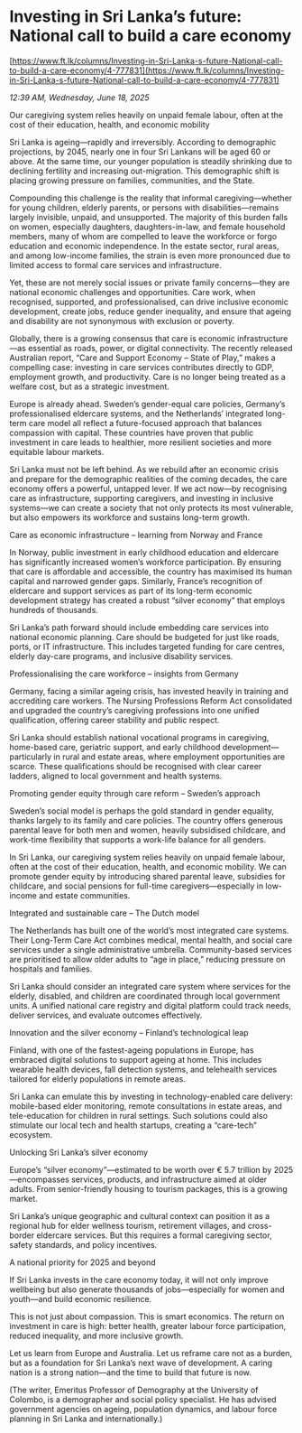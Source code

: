 # Investing in Sri Lanka’s future: National call to build a care economy

[https://www.ft.lk/columns/Investing-in-Sri-Lanka-s-future-National-call-to-build-a-care-economy/4-777831](https://www.ft.lk/columns/Investing-in-Sri-Lanka-s-future-National-call-to-build-a-care-economy/4-777831)

*12:39 AM, Wednesday, June 18, 2025*

Our caregiving system relies heavily on unpaid female labour, often at the cost of their education, health, and economic mobility

Sri Lanka is ageing—rapidly and irreversibly. According to demographic projections, by 2045, nearly one in four Sri Lankans will be aged 60 or above. At the same time, our younger population is steadily shrinking due to declining fertility and increasing out-migration. This demographic shift is placing growing pressure on families, communities, and the State.

Compounding this challenge is the reality that informal caregiving—whether for young children, elderly parents, or persons with disabilities—remains largely invisible, unpaid, and unsupported. The majority of this burden falls on women, especially daughters, daughters-in-law, and female household members, many of whom are compelled to leave the workforce or forgo education and economic independence. In the estate sector, rural areas, and among low-income families, the strain is even more pronounced due to limited access to formal care services and infrastructure.

Yet, these are not merely social issues or private family concerns—they are national economic challenges and opportunities. Care work, when recognised, supported, and professionalised, can drive inclusive economic development, create jobs, reduce gender inequality, and ensure that ageing and disability are not synonymous with exclusion or poverty.

Globally, there is a growing consensus that care is economic infrastructure—as essential as roads, power, or digital connectivity. The recently released Australian report, “Care and Support Economy – State of Play,” makes a compelling case: investing in care services contributes directly to GDP, employment growth, and productivity. Care is no longer being treated as a welfare cost, but as a strategic investment.

Europe is already ahead. Sweden’s gender-equal care policies, Germany’s professionalised eldercare systems, and the Netherlands’ integrated long-term care model all reflect a future-focused approach that balances compassion with capital. These countries have proven that public investment in care leads to healthier, more resilient societies and more equitable labour markets.

Sri Lanka must not be left behind. As we rebuild after an economic crisis and prepare for the demographic realities of the coming decades, the care economy offers a powerful, untapped lever. If we act now—by recognising care as infrastructure, supporting caregivers, and investing in inclusive systems—we can create a society that not only protects its most vulnerable, but also empowers its workforce and sustains long-term growth.

Care as economic infrastructure – learning from Norway and France

In Norway, public investment in early childhood education and eldercare has significantly increased women’s workforce participation. By ensuring that care is affordable and accessible, the country has maximised its human capital and narrowed gender gaps. Similarly, France’s recognition of eldercare and support services as part of its long-term economic development strategy has created a robust “silver economy” that employs hundreds of thousands.

Sri Lanka’s path forward should include embedding care services into national economic planning. Care should be budgeted for just like roads, ports, or IT infrastructure. This includes targeted funding for care centres, elderly day-care programs, and inclusive disability services.

Professionalising the care workforce – insights from Germany

Germany, facing a similar ageing crisis, has invested heavily in training and accrediting care workers. The Nursing Professions Reform Act consolidated and upgraded the country’s caregiving professions into one unified qualification, offering career stability and public respect.

Sri Lanka should establish national vocational programs in caregiving, home-based care, geriatric support, and early childhood development—particularly in rural and estate areas, where employment opportunities are scarce. These qualifications should be recognised with clear career ladders, aligned to local government and health systems.

Promoting gender equity through care reform – Sweden’s approach

Sweden’s social model is perhaps the gold standard in gender equality, thanks largely to its family and care policies. The country offers generous parental leave for both men and women, heavily subsidised childcare, and work-time flexibility that supports a work-life balance for all genders.

In Sri Lanka, our caregiving system relies heavily on unpaid female labour, often at the cost of their education, health, and economic mobility. We can promote gender equity by introducing shared parental leave, subsidies for childcare, and social pensions for full-time caregivers—especially in low-income and estate communities.

Integrated and sustainable care – The Dutch model

The Netherlands has built one of the world’s most integrated care systems. Their Long-Term Care Act combines medical, mental health, and social care services under a single administrative umbrella. Community-based services are prioritised to allow older adults to “age in place,” reducing pressure on hospitals and families.

Sri Lanka should consider an integrated care system where services for the elderly, disabled, and children are coordinated through local government units. A unified national care registry and digital platform could track needs, deliver services, and evaluate outcomes effectively.

Innovation and the silver economy – Finland’s technological leap

Finland, with one of the fastest-ageing populations in Europe, has embraced digital solutions to support ageing at home. This includes wearable health devices, fall detection systems, and telehealth services tailored for elderly populations in remote areas.

Sri Lanka can emulate this by investing in technology-enabled care delivery: mobile-based elder monitoring, remote consultations in estate areas, and tele-education for children in rural settings. Such solutions could also stimulate our local tech and health startups, creating a “care-tech” ecosystem.

Unlocking Sri Lanka’s silver economy

Europe’s “silver economy”—estimated to be worth over € 5.7 trillion by 2025—encompasses services, products, and infrastructure aimed at older adults. From senior-friendly housing to tourism packages, this is a growing market.

Sri Lanka’s unique geographic and cultural context can position it as a regional hub for elder wellness tourism, retirement villages, and cross-border eldercare services. But this requires a formal caregiving sector, safety standards, and policy incentives.

A national priority for 2025 and beyond

If Sri Lanka invests in the care economy today, it will not only improve wellbeing but also generate thousands of jobs—especially for women and youth—and build economic resilience.

This is not just about compassion. This is smart economics. The return on investment in care is high: better health, greater labour force participation, reduced inequality, and more inclusive growth.

Let us learn from Europe and Australia. Let us reframe care not as a burden, but as a foundation for Sri Lanka’s next wave of development. A caring nation is a strong nation—and the time to build that future is now.

(The writer, Emeritus Professor of Demography at the University of Colombo, is a demographer and social policy specialist. He has advised government agencies on ageing, population dynamics, and labour force planning in Sri Lanka and internationally.)

